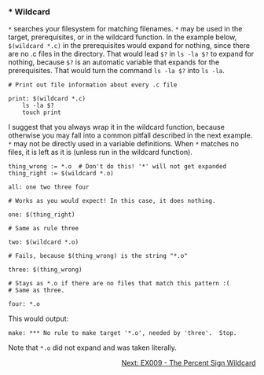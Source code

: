 ### * Wildcard
`*` searches your filesystem for matching filenames. `*` may be used in the target, prerequisites, or in the wildcard function. In the example below, `$(wildcard *.c)` in the prerequisites would expand for nothing, since there are no .c files in the directory. That would lead `$?` in `ls -la $?` to expand for nothing, because `$?` is an automatic variable that expands for the prerequisites. That would turn the command `ls -la $?` into `ls -la`.

```make
# Print out file information about every .c file

print: $(wildcard *.c)
	ls -la $?
	touch print
```

I suggest that you always wrap it in the wildcard function, because otherwise you may fall into a common pitfall described in the next example. `*` may not be directly used in a variable definitions. When `*` matches no files, it is left as it is (unless run in the wildcard function).

```make
thing_wrong := *.o	# Don't do this! '*' will not get expanded
thing_right := $(wildcard *.o)

all: one two three four

# Works as you would expect! In this case, it does nothing.

one: $(thing_right)

# Same as rule three

two: $(wildcard *.o)

# Fails, because $(thing_wrong) is the string "*.o"

three: $(thing_wrong)

# Stays as *.o if there are no files that match this pattern :(
# Same as three.

four: *.o
```

This would output:

```Shell
make: *** No rule to make target '*.o', needed by 'three'.  Stop.
```

Note that `*.o` did not expand and was taken literally.

<p align="right">
	<a href="https://github.com/AmrElsayyad/makefile-tutorial/tree/main/EX009%20-%20The%20Percent%20Sign%20Wildcard" id="EX009">
		Next: EX009 - The Percent Sign Wildcard
	</a>
</p>
